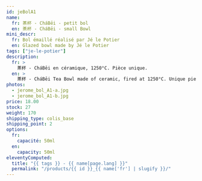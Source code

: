 ```yaml
---
id: jeBolA1
name:
  fr: 茶杯 - CháBēi - petit bol
  en: 茶杯 - CháBēi - small Bowl
mini_descr:
  fr: Bol émaillé réalisé par Jé le Potier
  en: Glazed bowl made by Jé le Potier
tags: ["je-le-potier"]
description:
  fr: >
    茶杯 - CháBēi en céramique, 1250°C. Pièce unique.
  en: >
    茶杯 - CháBēi Tea Bowl made of ceramic, fired at 1250°C. Unique piece.
photos:
  - jerome_bol_A1-a.jpg
  - jerome_bol_A1-b.jpg
price: 18.00
stock: 27
weight: 170
shipping_type: colis_base
shipping_point: 2
options:
  fr:
    capacité: 50ml
  en:
    capacity: 50ml
eleventyComputed:
  title: "{{ tags }} - {{ name[page.lang] }}"
  permalink: "/products/{{ id }}_{{ name['fr'] | slugify }}/"
---
```

